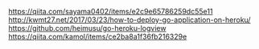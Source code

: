 https://qiita.com/sayama0402/items/e2c9e65786259dc55e11
http://kwmt27.net/2017/03/23/how-to-deploy-go-application-on-heroku/
https://github.com/heimusu/go-heroku-logview
https://qiita.com/kamol/items/ce2ba8a1f36fb216329e
